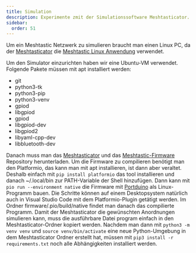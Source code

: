 ```yaml
---
title: Simulation
description: Experimente zmit der Simulationssoftware Meshtasticator.
sidebar:
  order: 51
---
```


Um ein Meshtastic Netzwerk zu simulieren braucht man einen Linux PC, da der [Meshtasticator](https://github.com/GUVWAF/Meshtasticator) die [Meshtastic Linux Anwendung](https://meshtastic.org/docs/software/linux-native/) verwendet.

Um den Simulator einzurichten haben wir eine Ubuntu-VM verwendet. Folgende Pakete müssen mit apt installiert werden:
- git
- python3-tk
- python3-pip
- python3-venv
- gpiod
- libgpiod
- gpiod
- libgpiod-dev
- libgpiod2
- libyaml-cpp-dev
- libbluetooth-dev

Danach muss man das [Meshtasticator](https://github.com/GUVWAF/Meshtasticator) und das [Meshtastic-Firmware](https://github.com/meshtastic/firmware) Repository herunterladen.
Um die Firmware zu compilieren benötigt man den Platformio, das kann man mit apt installieren, ist dann aber veraltet. Deshalb einfach mit `pip install platformio` das tool installieren und danach ~/.local/bin zur PATH-Variable der Shell hinzufügen. Dann kann mit `pio run --environment native` die Firmware mit [Portduino](https://github.com/meshtastic/framework-portduino) als Linux-Programm bauen. Die Schritte können auf einem Desktopsystem natürlich auch in Visual Studio Code mit dem Platformio-Plugin getätigt werden. Im Ordner firmware/.pio/build/native findet man danach das compilierte Programm.
Damit der Meshtasticator die gewünschten Anordnungen simulieren kann, muss die ausführbare Datei program einfach in den Meshtasticator-Ordner kopiert werden. Nachdem man dann mit `python3 -m venv venv` und `source venv/bin/activate` eine neue Python-Umgebung in dem Meshtasticator Ordner erstellt hat, müssen mit `pip3 install -r requirements.txt` noch alle Abhängigkeiten installiert werden.
